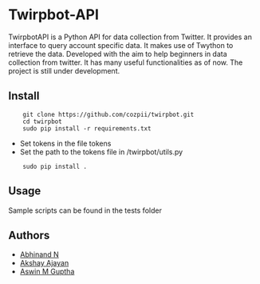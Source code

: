 # Twirpbot-API
TwirpbotAPI is a Python API for data collection from Twitter. It provides an interface to query account specific data. It makes use of Twython to retrieve the data. 
Developed with the aim to help beginners in data collection from twitter. It has many useful functionalities as of now. The project is still under development.

## Install
```
    git clone https://github.com/cozpii/twirpbot.git
    cd twirpbot
    sudo pip install -r requirements.txt
```
* Set tokens in the file tokens 
* Set the path to the tokens file in /twirpbot/utils.py
```
    sudo pip install .
```

## Usage
Sample scripts can be found in the tests folder

## Authors
* [Abhinand N](https://twitter.com/abx1__)
* [Akshay Ajayan](https://twitter.com/r00tus3r)
* [Aswin M Guptha](https://twitter.com/aswinmguptha)
